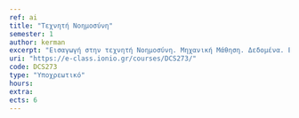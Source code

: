 ```yaml
---
ref: ai
title: "Τεχνητή Νοημοσύνη"
semester: 1
author: kerman  
excerpt: "Εισαγωγή στην τεχνητή Νοημοσύνη. Μηχανική Μάθηση. Δεδομένα. Επιβλεπόμενη Μάθηση. Κατηγοριοποίηση. Μάθηση Βασισμένη στα Παραδείγματα. Δέντρα Αποφάσεων. Στοχαστική Μάθηση. Naive Bayes. Δίκτυα Bayes. Μη επιβλεπόμενη Μάθηση. Ομαδοποίηση. Μεταμάθηση. Αξιολόγηση Μάθησης. Deep learning. O πάγκος εργασίας Weka."
uri: "https://e-class.ionio.gr/courses/DCS273/"
code: DCS273
type: "Υποχρεωτικό"
hours: 
extra:
ects: 6
---
```


